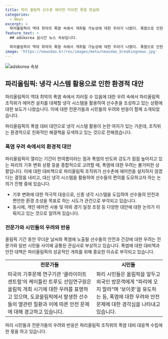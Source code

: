```yaml
---
title: 파리 올림픽 선수촌 에어컨 미비한 폭염 현실화
categories:
  - News
excerpt: >
  파리올림픽이 역대 최악의 폭염 속에서 개최될 가능성에 대한 우려가 나왔다. 폭염으로 인한 선수들의 건강 문제를 고려하여 에어컨을 설치 대신 냉각 시스템을 활용할 계획이며, 일부 선수들은 개인 에어컨을 가져올 예정이라고 보도되고 있다. 또한, 어린 아침에 마라톤과 철인 3종 경기를 진행하여 폭염에 대비하고 있으며, 파리 시민들은 올림픽을 보이콧하고 외국인에게 파리 방문을 자제해야 한다는 주장을 퍼뜨리고 있다.
feature_text: >
  ## adskorea 실시간 뉴스 속보입니다.

  파리올림픽이 역대 최악의 폭염 속에서 개최될 가능성에 대한 우려가 나왔다. 폭염으로 인한 선수들의 건강 문제를 고려하여 에어컨을 설치 대신 냉각 시스템을 활용할 계획이며, 일부 선수들은 개인 에어컨을 가져올 예정이라고 보도되고 있다. 또한, 어린 아침에 마라톤과 철인 3종 경기를 진행하여 폭염에 대비하고 있으며, 파리 시민들은 올림픽을 보이콧하고 외국인에게 파리 방문을 자제해야 한다는 주장을 퍼뜨리고 있다.
image: 'https://newsdao.kr/res/images/meta/newsdao_breakingnews.jpg'
---
```


<p><img src="https://newsdao.kr/res/images/meta/newsdao_breakingnews.jpg" alt="adskorea 속보" /></p>

<h2 data-ke-size="size26">파리올림픽: 냉각 시스템 활용으로 인한 환경적 대안</h2>

<p>파리올림픽이 역대 최악의 폭염 속에서 치러질 수 있음에 대한 우려 속에서 파리올림픽 조직위가 에어컨 설치를 대체할 냉각 시스템을 활용하여 선수촌을 조성하고 있는 상황에 대한 보도가 나왔습니다. 이에 대한 전문가들과 시민들의 우려와 반응이 함께 소개되었습니다.</p>

<p data-ke-size="size16">파리올림픽의 폭염 대비 대안으로 냉각 시스템 활용이 논란 여지가 있는 가운데, 조직위는 환경적으로 친화적인 해결책을 모색하고 있는 것으로 전해졌습니다.</p>

<h3 data-ke-size="size24">폭염 우려 속에서의 환경적 대안</h3>

<p>파리올림픽이 열리는 기간이 한여름이라는 점과 폭염의 빈도와 강도가 점점 높아지고 있는 파리의 기후 변화 상황 등을 종합적으로 고려할 때, 폭염에 대한 우려는 불가피한 상황입니다. 이에 대한 대비책으로 파리올림픽 조직위가 선수촌에 에어컨을 설치하지 않겠다는 결정을 내리고, 대신 냉각 시스템을 활용하여 선수들의 편의를 도모하고자 하는 논의가 진행 중에 있습니다.</p>

<ul>
    <li>기후 변화에 대한 적극적 대응으로, 신종 냉각 시스템을 도입하여 선수들의 안전과 편안한 환경 조성을 목표로 하는 시도가 관건으로 부각되고 있습니다.</li>
    <li>동시에, 개인 에어컨 사용 및 야외 경기 일정 조정 등 다양한 대안에 대한 논의가 이뤄지고 있는 것으로 알려져 있습니다.</li>
</ul>

<h3 data-ke-size="size24">전문가와 시민들의 우려와 반응</h3>

<p>올림픽 기간 동안 무더운 날씨와 폭염에 노출될 선수들의 안전과 건강에 대한 우려는 전문가와 일반 시민들 사이에 공통된 관심사로 부상하고 있습니다. 폭염에 대한 대비책과 안전 대책은 파리올림픽의 성공적인 개최를 위해 중요한 이슈로 부각되고 있습니다.</p>

<table>
    <tr>
        <td style="text-align: center; height: 17px;"><b>전문가들</b></td>
        <td style="text-align: center; height: 17px;"><b>시민들</b></td>
    </tr>
    <tr>
        <td>미국의 기후문제 연구기관 ‘클라이미트 센트럴’의 케이틀린 트루도 선임연구원은 올림픽 개최 시기에 대한 우려를 표명하고 있으며, 도쿄올림픽에서 발생한 선수들의 열관련 질환과 이에 따른 안전 문제에 대해 경고하고 있습니다.</td>
        <td>파리 시민들은 올림픽을 앞두고 외국인 방문객에게 "파리에 오지 말라"며 '보이콧'을 유도하는 등, 폭염에 대한 우려와 안전 문제에 대한 경각심을 나타내고 있습니다.</td>
    </tr>
</table>

<p data-ke-size="size16">파리 시민들과 전문가들의 우려와 반응은 파리올림픽 조직위의 폭염 대비 대응책 수립에 한 몫을 하고 있습니다.</p>

